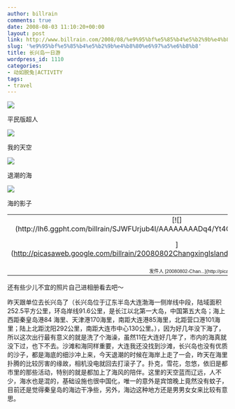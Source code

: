```yaml
---
author: billrain
comments: true
date: 2008-08-03 11:10:20+00:00
layout: post
link: http://www.billrain.com/2008/08/%e9%95%bf%e5%85%b4%e5%b2%9b%e4%b8%80%e6%97%a5%e6%b8%b8/
slug: '%e9%95%bf%e5%85%b4%e5%b2%9b%e4%b8%80%e6%97%a5%e6%b8%b8'
title: 长兴岛一日游
wordpress_id: 1110
categories:
- 动如脱兔|ACTIVITY
tags:
- travel
---
```


[![](http://lh4.ggpht.com/billrain/SJWFEfENMYI/AAAAAAAADpU/GOkUynXYmV4/s800/SN200479.JPG)](http://picasaweb.google.com/billrain/20080802ChangxingIsland/photo#5230232854365811074)




平民版超人




[![](http://lh6.ggpht.com/billrain/SJWFCrCGuLI/AAAAAAAADpE/fAKbS33myVw/s800/SN200477.JPG)](http://picasaweb.google.com/billrain/20080802ChangxingIsland/photo#5230232823218485426)




我的天空




[![](http://lh3.ggpht.com/billrain/SJWFPSkwYTI/AAAAAAAADqY/hH5ThEksU84/s800/SN200497.JPG)](http://picasaweb.google.com/billrain/20080802ChangxingIsland/photo#5230233039991234866)




退潮的海




[![](http://lh6.ggpht.com/billrain/SJWFRlR-6NI/AAAAAAAADqo/COkPcoSFmh8/s800/SN200499.JPG)](http://picasaweb.google.com/billrain/20080802ChangxingIsland/photo#5230233079372507346)




海的影子



<table style="width: auto; text-align: center;" border="0" >
<tbody >
<tr >

<td >[![](http://lh6.ggpht.com/billrain/SJWFUrjub4I/AAAAAAAADq4/Yt4CsnGtqVw/s800/SN200501.JPG)

](http://picasaweb.google.com/billrain/20080802ChangxingIsland/photo#5230233132597145474)
</td>
</tr>
<tr >

<td style="font-size: 11px; font-family: arial,sans-serif; text-align: right" >发件人 [20080802-Chan...](http://picasaweb.google.com/billrain/20080802ChangxingIsland)
</td>
</tr>
</tbody></table>


还有些少儿不宜的照片自己进相册看去吧～




昨天跟单位去长兴岛了（长兴岛位于辽东半岛大连渤海一侧岸线中段，陆域面积252.5平方公里，环岛岸线91.6公里，是长江以北第一大岛，中国第五大岛；海上西距秦皇岛港84 海里、天津港170海里，南距大连港85海里，北距营口港101海里；陆上北距沈阳292公里，南距大连市中心130公里。），因为好几年没下海了，所以这次出行最有意义的就是洗了个海澡，虽然11在大连好几年了，市内的海真就没下过，也下不去。沙滩和海同样重要，大连我还没找到沙滩，长兴岛也没有优质的沙子，都是海底的细沙冲上来，今天退潮的时候在海岸上走了一会，昨天在海里扑腾的比较厉害的缘故，相机没电就回去打滚子了。扑克，雪花，忽悠，依旧是都市里的那些活动，特别的就是都加上了海风的陪伴。这里的天空蓝而辽远，人不少，海水也是混的，基础设施也很中国化，唯一的意外是宾馆晚上竟然没有蚊子，目前还是觉得秦皇岛的海边干净些，另外，海边这种地方还是男男女女来比较有意思。
